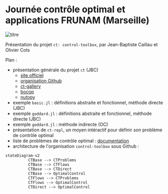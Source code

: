 # Journée contrôle optimal et applications FRUNAM (Marseille)

![titre](https://github.com/control-toolbox/frunam/assets/66357348/a22d1051-7930-4df9-9f89-1adfe20e1c27)

Présentation du projet `ct: control-toolbox`, par Jean-Baptiste Caillau et Olivier Cots

Plan :

- présentation générale du projet `ct` (JBC)
  - [site officiel](https://control-toolbox.org)
  - [organisation Github](https://github.com/control-toolbox)
  - [ct-gallery](https://ct.gitlabpages.inria.fr/gallery/)
  - [bocop](https://github.com/control-toolbox/bocop)
  - [nutopy](https://ct.gitlabpages.inria.fr/nutopy/)
- exemple `basic.jl` : définitions abstraite et fonctionnel, méthode directe (JBC)
- exemple `goddard.jl` : définitions abstraite et fonctionnel, méthode directe (JBC)
- exemple `goddard.jl` : méthode indirecte (OC)
- présentation de `ct-repl`, un moyen intéractif pour définir son problème de contrôle optimal
- liste de problèmes de contrôle optimal : [documentation](https://control-toolbox.org/CTProblems.jl/)
- architecture de l'organisation `control-toolbox` sous Github :

```mermaid
stateDiagram-v2
          CTBase --> CTProblems
          CTBase --> CTFlows
          CTBase --> CTDirect
          CTBase --> OptimalControl
          CTFlows --> CTProblems
          CTFlows --> OptimalControl
          CTDirect --> OptimalControl
```
